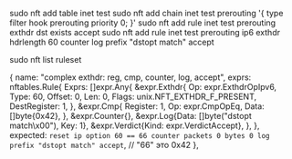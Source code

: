 sudo nft add table inet test
sudo nft add chain inet test prerouting '{ type filter hook prerouting priority 0; }'
sudo nft add rule inet test prerouting exthdr dst exists accept
sudo nft add rule inet test prerouting ip6 exthdr hdrlength 60 counter log prefix "dstopt match" accept


sudo nft list ruleset





{
    name: "complex exthdr: reg, cmp, counter, log, accept",
    exprs: nftables.Rule{
        Exprs: []expr.Any{
            &expr.Exthdr{
                Op:           expr.ExthdrOpIpv6,
                Type:         60,
                Offset:       0,
                Len:          0,
                Flags:        unix.NFT_EXTHDR_F_PRESENT,
                DestRegister: 1,
            },
            &expr.Cmp{
                Register: 1,
                Op:       expr.CmpOpEq,
                Data:     []byte{0x42},
            },
            &expr.Counter{},
            &expr.Log{Data: []byte("dstopt match\x00"), Key: 1},
            &expr.Verdict{Kind: expr.VerdictAccept},
        },
    },
    expected: `reset ip option 60 == 66 counter packets 0 bytes 0 log prefix "dstopt match" accept`, // "66" это 0x42
},











